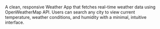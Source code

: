 A clean, responsive Weather App that fetches real-time weather data using OpenWeatherMap API. Users can search any city to view current temperature, weather conditions, and humidity with a minimal, intuitive interface.
